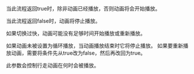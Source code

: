 当此流程返回true时，除非动画已经播放，否则动画将会开始播放。

当此流程返回false时，动画将停止播放。

如果切换过快，动画可能没有足够时间开始播放或重新播放。

如果动画未被设置为循环播放，当动画播放结束时它将停止播放。
如果要重新播放动画，需要将条件先从true改为false，然后再改回为true。

此参数会控制行走动画在何时会被播放。